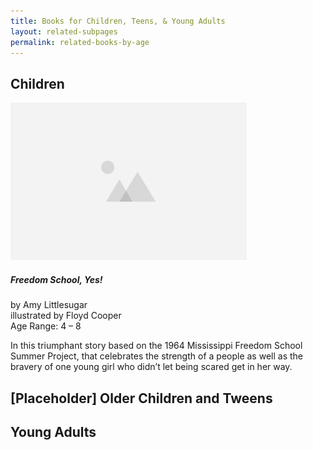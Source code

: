 ```yaml
---
title: Books for Children, Teens, & Young Adults
layout: related-subpages
permalink: related-books-by-age
---
```


<!-- Headings, Containers Separated by Age Group, Cards within Containers -->

<!-- Potentially for YA group; 14+ and then button link to related-books? -->

<!-- This page appears to be meant for children and teens, while the other books page appears to be for adults. How should this be handled? -->

<h2>Children</h2>
<div class="card width-100 border-0 mb-2 bg-transparent">
    <img src="/assets/images/placeholder.png" class="card-img-top" alt="...">
    <div class="card-body">
        <h5 class="card-title">Freedom School, Yes!</h5>
        <div class="card-text">
            <div class="auth-ill">by Amy Littlesugar</div>
            <div class="auth-ill">illustrated by Floyd Cooper</div>
            <div class="auth-ill">Age Range: 4 – 8</div>
            <p>In this triumphant story based on the 1964 Mississippi Freedom School Summer Project, that celebrates the strength of a people as well as the bravery of one young girl who didn’t let being scared get in her way.</p>
        </div>
    </div>
</div>

<h2>[Placeholder] Older Children and Tweens</h2>

<h2>Young Adults</h2>
